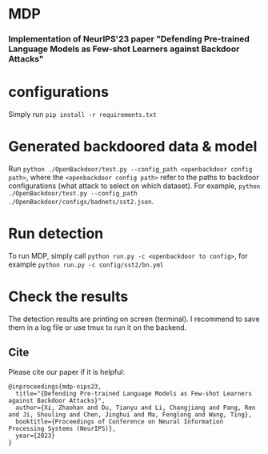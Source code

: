 # MDP 

### Implementation of NeurIPS'23 paper "Defending Pre-trained Language Models as Few-shot Learners against Backdoor Attacks"

# configurations

Simply run `pip install -r requirements.txt`

# Generated backdoored data & model

Run `python ./OpenBackdoor/test.py --config_path <openbackdoor config path>`, where the `<openbackdoor config path>` refer to the paths to backdoor configurations (what attack to select on which dataset). For example, `python ./OpenBackdoor/test.py --config_path ./OpenBackdoor/configs/badnets/sst2.json`.


# Run detection

To run MDP, simply call `python run.py -c <openbackdoor to config>`, for example `python run.py -c config/sst2/bn.yml`

# Check the results

The detection results are printing on screen (terminal). I recommend to save them in a log file or use tmux to run it on the backend.


## Cite
Please cite our paper if it is helpful:
```
@inproceedings{mdp-nips23,
  title="{Defending Pre-trained Language Models as Few-shot Learners against Backdoor Attacks}",
  author={Xi, Zhaohan and Du, Tianyu and Li, Changjiang and Pang, Ren and Ji, Shouling and Chen, Jinghui and Ma, Fenglong and Wang, Ting},
  booktitle={Proceedings of Conference on Neural Information Processing Systems (NeurIPS)},
  year={2023}
}
```
